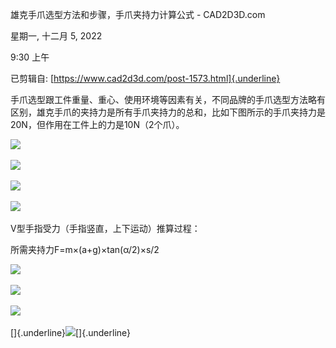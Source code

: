 雄克手爪选型方法和步骤，手爪夹持力计算公式 - CAD2D3D.com

星期一, 十二月 5, 2022

9:30 上午

已剪辑自: [https://www.cad2d3d.com/post-1573.html]{.underline}

手爪选型跟工件重量、重心、使用环境等因素有关，不同品牌的手爪选型方法略有区别，雄克手爪的夹持力是所有手爪夹持力的总和，比如下图所示的手爪夹持力是20N，但作用在工件上的力是10N（2个爪）。

![](..\..\..\assets\016_雄克手爪选型方法和步骤，手爪夹持力计算公式_-_CAD2D3D.com_000.png)

![](..\..\..\assets\016_雄克手爪选型方法和步骤，手爪夹持力计算公式_-_CAD2D3D.com_001.png)

![](..\..\..\assets\016_雄克手爪选型方法和步骤，手爪夹持力计算公式_-_CAD2D3D.com_002.png)

![](..\..\..\assets\016_雄克手爪选型方法和步骤，手爪夹持力计算公式_-_CAD2D3D.com_003.png)

V型手指受力（手指竖直，上下运动）推算过程：

所需夹持力F=m×(a+g)×tan(α/2)×s/2

![](..\..\..\assets\016_雄克手爪选型方法和步骤，手爪夹持力计算公式_-_CAD2D3D.com_004.png)

![](..\..\..\assets\016_雄克手爪选型方法和步骤，手爪夹持力计算公式_-_CAD2D3D.com_005.png)

![](..\..\..\assets\016_雄克手爪选型方法和步骤，手爪夹持力计算公式_-_CAD2D3D.com_006.png)

[]{.underline}![](..\..\..\assets\016_雄克手爪选型方法和步骤，手爪夹持力计算公式_-_CAD2D3D.com_007.png)[]{.underline}
